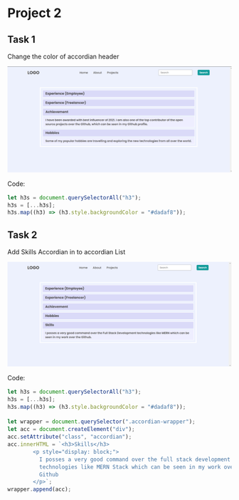 # Project 2

## Task 1

Change the color of accordian header

![Alt text](./assets/task1Output.png)

Code:

```javascript
let h3s = document.querySelectorAll("h3");
h3s = [...h3s];
h3s.map((h3) => (h3.style.backgroundColor = "#dadaf8"));
```

## Task 2

Add Skills Accordian in to accordian List

![Alt text](./assets/task2Output.png)

Code:

```javascript
let h3s = document.querySelectorAll("h3");
h3s = [...h3s];
h3s.map((h3) => (h3.style.backgroundColor = "#dadaf8"));

let wrapper = document.querySelector(".accordian-wrapper");
let acc = document.createElement("div");
acc.setAttribute("class", "accordian");
acc.innerHTML = `<h3>Skills</h3>
        <p style="display: block;">
          I posses a very good command over the full stack development
          technologies like MERN Stack which can be seen in my work over the
          Github
        </p>`;
wrapper.append(acc);
```
